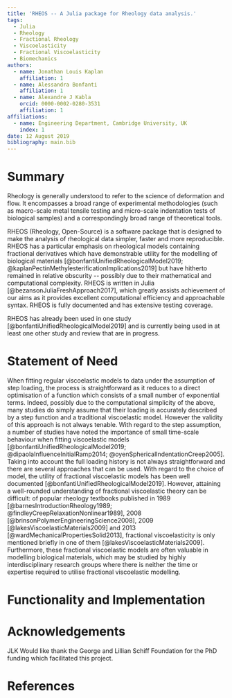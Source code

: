 ```yaml
---
title: 'RHEOS -- A Julia package for Rheology data analysis.'
tags:
  - Julia
  - Rheology
  - Fractional Rheology
  - Viscoelasticity
  - Fractional Viscoelasticity
  - Biomechanics
authors:
  - name: Jonathan Louis Kaplan
    affiliation: 1
  - name: Alessandra Bonfanti
    affiliation: 1
  - name: Alexandre J Kabla
    orcid: 0000-0002-0280-3531
    affiliation: 1
affiliations:
  - name: Engineering Department, Cambridge University, UK
    index: 1
date: 12 August 2019
bibliography: main.bib
---
```

# Summary
Rheology is generally understood to refer to the science of deformation and flow. It encompasses a broad range of experimental methodologies (such as macro-scale metal tensile testing and micro-scale indentation tests of biological samples) and a correspondingly broad range of theoretical tools. 

RHEOS (Rheology, Open-Source) is a software package that is designed to make the analysis of rheological data simpler, faster and more reproducible. RHEOS has a particular emphasis on rheological models containing fractional derivatives which have demonstrable utility for the modelling of biological materials [@bonfantiUnifiedRheologicalModel2019; @kaplanPectinMethylesterificationImplications2019] but have hitherto remained in relative obscurity -- possibly due to their mathematical and computational complexity. RHEOS is written in Julia [@bezansonJuliaFreshApproach2017], which greatly assists achievement of our aims as it provides excellent computational efficiency and approachable syntax. RHEOS is fully documented and has extensive testing coverage.

RHEOS has already been used in one study [@bonfantiUnifiedRheologicalModel2019] and is currently being used in at least one other study and review that are in progress.

# Statement of Need
When fitting regular viscoelastic models to data under the assumption of step loading, the process is straightforward as it reduces to a direct optimisation of a function which consists of a small number of exponential terms. Indeed, possibly due to the computational simplicity of the above, many studies do simply assume that their loading is accurately described by a step function and a traditional viscoelastic model. However the validity of this approach is not always tenable. With regard to the step assumption, a number of studies have noted the importance of small time-scale behaviour when fitting viscoelastic models [@bonfantiUnifiedRheologicalModel2019; @dipaolaInfluenceInitialRamp2014; @oyenSphericalIndentationCreep2005]. Taking into account the full loading history is not always straightforward and there are several approaches that can be used. With regard to the choice of model, the utility of fractional viscoelastic models has been well documented [@bonfantiUnifiedRheologicalModel2019]. However, attaining a well-rounded understanding of fractional viscoelastic theory can be difficult: of popular rheology textbooks published in 1989 [@barnesIntroductionRheology1989; @findleyCreepRelaxationNonlinear1989], 2008 [@brinsonPolymerEngineeringScience2008], 2009 [@lakesViscoelasticMaterials2009] and 2013 [@wardMechanicalPropertiesSolid2013], fractional viscoelasticity is only mentioned briefly in one of them [@lakesViscoelasticMaterials2009]. Furthermore, these fractional viscoelastic models are often valuable in modelling biological materials, which may be studied by highly interdisciplinary research groups where there is neither the time or expertise required to utilise fractional viscoelastic modelling.



# Functionality and Implementation

# 

# Acknowledgements
JLK Would like thank the George and Lillian Schiff Foundation for the PhD funding which facilitated this project.

# References